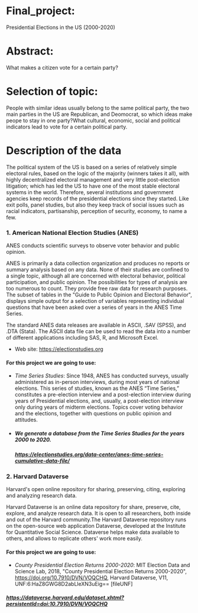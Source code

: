 # Final_project: 
Presidential Elections in the US (2000-2020)

# Abstract: 
What makes a citizen vote for a certain party?

# Selection of topic: 
People with similar ideas usually belong to the same political party, the two main parties in the US are Republican, and Deomocrat, so which ideas make peope to stay in one party?What cultural, economic, social and political indicators lead to vote for a certain political party.

# Description of the  data
The political system of the US is based on a series of relatively simple electoral rules, based on the logic of the majority (winners takes it all), with highly decentralized electoral management and very little post-election litigation; which has led the US to have one of the most stable electoral systems in the world. Therefore, several institutions and government agencies keep records of the presidential elections since they started. Like exit polls, panel studies, but also they keep track of social issues such as racial indicators, partisanship, perception of security, economy, to name a few.

### 1. American National Election Studies (ANES)

ANES conducts scientific surveys to observe voter behavior and public opinion.

ANES is primarily a data collection organization and produces no reports or summary analysis based on any data. None of their studies are confined to a single topic, although all are concerned with electoral behavior, political participation, and public opinion. The possibilities for types of analysis are too numerous to count. They provide free raw data for research purposes. The subset of tables in the "Guide to Public Opinion and Electoral Behavior", displays simple output for a selection of variables representing individual questions that have been asked over a series of years in the ANES Time Series.

The standard ANES data releases are available in ASCII, .SAV (SPSS), and .DTA (Stata). The ASCII data file can be used to read the data into a number of different applications including SAS, R, and Microsoft Excel.

- Web site: https://electionstudies.org

#### For this project we are going to use:
- *Time Series Studies*: 
Since 1948, ANES has conducted surveys, usually administered as in-person interviews, during most years of national elections. This series of studies, known as the ANES “Time Series,” constitutes a pre-election interview and a post-election interview during years of Presidential elections, and, usually, a post-election interview only during years of midterm elections. Topics cover voting behavior and the elections, together with questions on public opinion and attitudes.

- ##### We generate a database from the *Time Series Studies* for the years 2000 to 2020.
  ##### https://electionstudies.org/data-center/anes-time-series-cumulative-data-file/
 
 ### 2. Harvard Dataverse
 Harvard's open online repository for sharing, preserving, citing, exploring and analyzing research data.
 
 Harvard Dataverse is an online data repository for share, preserve, cite, explore, and analyze research data. It is open to all researchers, both inside and out of the Harvard community.The Harvard Dataverse repository runs on the open-source web application Dataverse, developed at the Institute for Quantitative Social Science. Dataverse helps make data available to others, and allows to replicate others' work more easily.
 
#### For this project we are going to use:
- *County Presidential Election Returns 2000-2020*:
MIT Election Data and Science Lab, 2018, "County Presidential Election Returns 2000-2020", https://doi.org/10.7910/DVN/VOQCHQ, Harvard Dataverse, V11, UNF:6:HaZ8GWG8D2abLleXN3uEig== [fileUNF]

##### https://dataverse.harvard.edu/dataset.xhtml?persistentId=doi:10.7910/DVN/VOQCHQ



